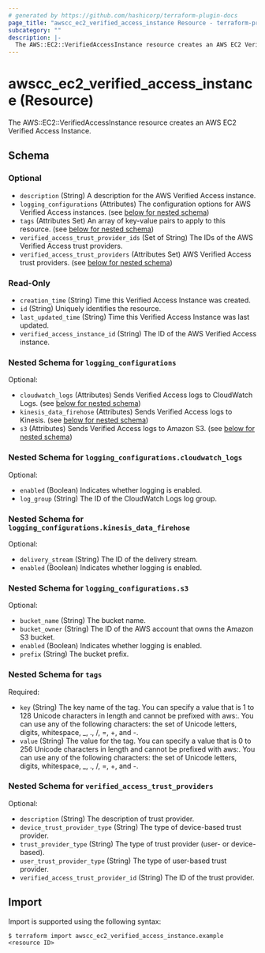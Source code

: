 ```yaml
---
# generated by https://github.com/hashicorp/terraform-plugin-docs
page_title: "awscc_ec2_verified_access_instance Resource - terraform-provider-awscc"
subcategory: ""
description: |-
  The AWS::EC2::VerifiedAccessInstance resource creates an AWS EC2 Verified Access Instance.
---
```


# awscc_ec2_verified_access_instance (Resource)

The AWS::EC2::VerifiedAccessInstance resource creates an AWS EC2 Verified Access Instance.



<!-- schema generated by tfplugindocs -->
## Schema

### Optional

- `description` (String) A description for the AWS Verified Access instance.
- `logging_configurations` (Attributes) The configuration options for AWS Verified Access instances. (see [below for nested schema](#nestedatt--logging_configurations))
- `tags` (Attributes Set) An array of key-value pairs to apply to this resource. (see [below for nested schema](#nestedatt--tags))
- `verified_access_trust_provider_ids` (Set of String) The IDs of the AWS Verified Access trust providers.
- `verified_access_trust_providers` (Attributes Set) AWS Verified Access trust providers. (see [below for nested schema](#nestedatt--verified_access_trust_providers))

### Read-Only

- `creation_time` (String) Time this Verified Access Instance was created.
- `id` (String) Uniquely identifies the resource.
- `last_updated_time` (String) Time this Verified Access Instance was last updated.
- `verified_access_instance_id` (String) The ID of the AWS Verified Access instance.

<a id="nestedatt--logging_configurations"></a>
### Nested Schema for `logging_configurations`

Optional:

- `cloudwatch_logs` (Attributes) Sends Verified Access logs to CloudWatch Logs. (see [below for nested schema](#nestedatt--logging_configurations--cloudwatch_logs))
- `kinesis_data_firehose` (Attributes) Sends Verified Access logs to Kinesis. (see [below for nested schema](#nestedatt--logging_configurations--kinesis_data_firehose))
- `s3` (Attributes) Sends Verified Access logs to Amazon S3. (see [below for nested schema](#nestedatt--logging_configurations--s3))

<a id="nestedatt--logging_configurations--cloudwatch_logs"></a>
### Nested Schema for `logging_configurations.cloudwatch_logs`

Optional:

- `enabled` (Boolean) Indicates whether logging is enabled.
- `log_group` (String) The ID of the CloudWatch Logs log group.


<a id="nestedatt--logging_configurations--kinesis_data_firehose"></a>
### Nested Schema for `logging_configurations.kinesis_data_firehose`

Optional:

- `delivery_stream` (String) The ID of the delivery stream.
- `enabled` (Boolean) Indicates whether logging is enabled.


<a id="nestedatt--logging_configurations--s3"></a>
### Nested Schema for `logging_configurations.s3`

Optional:

- `bucket_name` (String) The bucket name.
- `bucket_owner` (String) The ID of the AWS account that owns the Amazon S3 bucket.
- `enabled` (Boolean) Indicates whether logging is enabled.
- `prefix` (String) The bucket prefix.



<a id="nestedatt--tags"></a>
### Nested Schema for `tags`

Required:

- `key` (String) The key name of the tag. You can specify a value that is 1 to 128 Unicode characters in length and cannot be prefixed with aws:. You can use any of the following characters: the set of Unicode letters, digits, whitespace, _, ., /, =, +, and -.
- `value` (String) The value for the tag. You can specify a value that is 0 to 256 Unicode characters in length and cannot be prefixed with aws:. You can use any of the following characters: the set of Unicode letters, digits, whitespace, _, ., /, =, +, and -.


<a id="nestedatt--verified_access_trust_providers"></a>
### Nested Schema for `verified_access_trust_providers`

Optional:

- `description` (String) The description of trust provider.
- `device_trust_provider_type` (String) The type of device-based trust provider.
- `trust_provider_type` (String) The type of trust provider (user- or device-based).
- `user_trust_provider_type` (String) The type of user-based trust provider.
- `verified_access_trust_provider_id` (String) The ID of the trust provider.

## Import

Import is supported using the following syntax:

```shell
$ terraform import awscc_ec2_verified_access_instance.example <resource ID>
```

